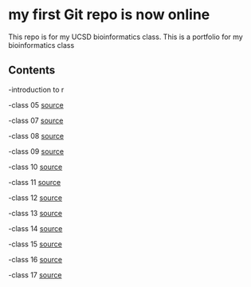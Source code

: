 # my first Git repo is now online
This repo is for my UCSD bioinformatics class.
This is a portfolio for my bioinformatics class 

## Contents
-introduction to r 

-class 05 [source](https://github.com/kaimove/bimm143/blob/main/class05.R/class5.R)

-class 07 [source](https://github.com/kaimove/bimm143/tree/main/class07)

-class 08 [source](https://github.com/kaimove/bimm143/blob/main/class08)

-class 09 [source](https://github.com/kaimove/bimm143/tree/main/class09)

-class 10 [source](https://github.com/kaimove/bimm143/tree/main/class10)

-class 11 [source](https://github.com/kaimove/bimm143/tree/main/class11redo)

-class 12 [source](https://github.com/kaimove/bimm143/tree/main/class12)

-class 13 [source](https://github.com/kaimove/bimm143/tree/main/class13)

-class 14 [source](https://github.com/kaimove/bimm143/tree/main/class14)

-class 15 [source](https://github.com/kaimove/bimm143/tree/main/class15)

-class 16 [source](https://github.com/kaimove/bimm143/tree/main/class16)

-class 17 [source](https://github.com/kaimove/bimm143/tree/main/class17)
